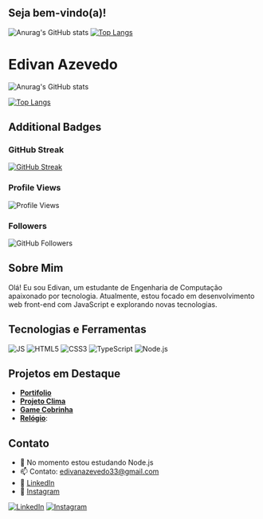## Seja bem-vindo(a)!

<!-- Banner -->

<!-- Stats -->
![Anurag's GitHub stats](https://github-readme-stats.vercel.app/api?username=EdivanAzevedo&show_icons=true&theme=dark)
[![Top Langs](https://github-readme-stats.vercel.app/api/top-langs/?username=EdivanAzevedo&show_icons=true&theme=dark)](https://github.com/EdivanAzevedo/github-readme-stats)

# Edivan Azevedo

![Anurag's GitHub stats](https://github-readme-stats.vercel.app/api?username=EdivanAzevedo&show_icons=true&theme=dark)

[![Top Langs](https://github-readme-stats.vercel.app/api/top-langs/?username=EdivanAzevedo&layout=compact&theme=dark)](https://github.com/EdivanAzevedo/github-readme-stats)

## Additional Badges

### GitHub Streak
[![GitHub Streak](http://github-readme-streak-stats.herokuapp.com?user=EdivanAzevedo&theme=dark&date_format=j%20M%5B%20Y%5D)](https://git.io/streak-stats)

### Profile Views
![Profile Views](https://komarev.com/ghpvc/?username=EdivanAzevedo&color=blue)

### Followers
![GitHub Followers](https://img.shields.io/github/followers/EdivanAzevedo?style=social)


## Sobre Mim
Olá! Eu sou Edivan, um estudante de Engenharia de Computação apaixonado por tecnologia. Atualmente, estou focado em desenvolvimento web front-end com JavaScript e explorando novas tecnologias.

## Tecnologias e Ferramentas
![JS](https://img.shields.io/badge/JavaScript-F7DF1E?style=for-the-badge&logo=javascript&logoColor=black)
![HTML5](https://img.shields.io/badge/HTML5-E34F26?style=for-the-badge&logo=html5&logoColor=white)
![CSS3](https://img.shields.io/badge/CSS3-1572B6?style=for-the-badge&logo=css3&logoColor=white)
![TypeScript](https://img.shields.io/badge/TypeScript-007ACC?style=for-the-badge&logo=typescript&logoColor=white)
![Node.js](https://img.shields.io/badge/Node.js-43853d?style=for-the-badge&logo=node.js&logoColor=white)

## Projetos em Destaque
- [**Portifolio**](https://edivanazevedo.github.io/myPortifolio)
- [**Projeto Clima**](https://github.com/EdivanAzevedo/ProjetoClima)
- [**Game Cobrinha**](https://github.com/EdivanAzevedo/gameCobrinha)
- [**Relógio**](https://github.com/EdivanAzevedo/Relogio):

## Contato
- 🌱 No momento estou estudando Node.js
- 📫 Contato: [edivanazevedo33@gmail.com](mailto:edivanazevedo33@gmail.com)
- 💼 [LinkedIn](https://www.linkedin.com/in/edivan-azevedo-08b25126a/)
- 📸 [Instagram](https://www.instagram.com/divanazevedo/)

<!-- Badges de redes sociais -->
[![LinkedIn](https://img.shields.io/badge/LinkedIn-0077B5?style=for-the-badge&logo=linkedin&logoColor=white)](https://www.linkedin.com/in/edivan-azevedo-08b25126a/)
[![Instagram](https://img.shields.io/badge/Instagram-E4405F?style=for-the-badge&logo=instagram&logoColor=white)](https://www.instagram.com/divanazevedo/)
